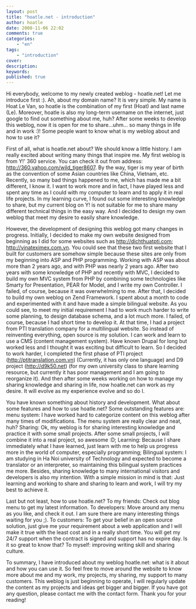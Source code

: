 ```yaml
---
layout: post
title: "hoatle.net - introduction"
author: hoatle
date: 2008-11-06 22:02
comments: true
categories:
    - "en"
tags:
    - "introduction"
cover:
description:
keywords:
published: true
---
```


Hi everybody, welcome to my newly created weblog - hoatle.net! Let me introduce first :). Ah, about my domain name? It is very simple. My name is Hoat Le Van, so hoatle is the combination of my first (Hoat) and last name (Le). Moreover, hoatle is also my long-term username on the internet, just google to find out something about me, huh? After some weeks to develop this weblog, now it is open for me to share...uhm... so many things in life and in work :)! Some people want to know what is my weblog about and how to use it?

<!-- more -->

First of all, what is hoatle.net about? We should know a little history. I am really excited about writing many things that inspire me. My first weblog is from Y!' 360 service. You can check it out from address: http://360.yahoo.com/wild_tiger8607. By the way, tiger is my year of birth as the convention of some Asian countries like China, Vietnam, etc. Recently, so many bad things happened to me, which has made me a bit different, I know it. I want to work more and in fact, I have played less and spent any time as I could with my computer to learn and to apply it in real life projects. In my learning curve, I found out some interesting knowledge to share, but my current blog on Y! is not suitable for me to share many different technical things in the easy way. And I decided to design my own weblog that meet my desire to easily share knowledge.

However, the development of designing this weblog got many changes in progress. Initially, I decided to make my own website designed from beginning as I did for some websites such as http://dichthuatpti.com; http://vinateximex.com.vn. You could see that these two first website that I built for customers are somehow simple because these sites are only from my beginning into ASP and PHP programming. Working with ASP was about more than 2 years ago, and with PHP was nearly 2 years ago. After two years with some knowledge of PHP and recently with MVC, I decided to build my own MVC system from PHP by combining some technologies like Smarty for Presentation, PEAR for Model, and I write my own Controller. I failed, of course, because it was overwhelming to me. After that, I decided to build my own weblog on Zend Framework. I spent about a month to code and experimented with it and have made a simple bilingual website. As you could see, to meet my initial requirement I had to work much harder to write some planning, to design database schema, and a lot much more. I failed, of course, because I had short time to develop it. At that time, I had a project from PTI translation company for a multilingual website. So instead of reinventing everything, open source is my solution. I can work and learn to use a CMS (content management system). Have known Drupal for long but worked less and I thought it was exciting but difficult to learn. So I decided to work harder, I completed the first phase of PTI project (http://ptitranslation.com.vn) (Currently, it has only one language) and D9 project (http://d9k50.net) (for my own university class to share learning resource, but currently it has poor management and I am going to reorganize it). And then after some weeks working on how to manage my sharing knowledge and sharing in life, now hoatle.net can work as my desire. It will evolve as my experience evolve and so do I.

You have known something about history and development. What about some features and how to use hoatle.net? Some outstanding features are: menu system: I have worked hard to categorize content on this weblog after many times of modifications. The menu system are really clear and neat, huh? Sharing: Ok, my weblog is for sharing interesting knowledge and practice it with some small projects. After some small projects, I will combine it into a real project, so awesome :D; Learning: Because I share immediately what I have learned, just learn with me to help us progress more in the world of computer, especially programming; Bilingual system: I am studying in Ha Noi university of Technology and expected to become a translator or an interpreter, so maintaining this bilingual system practices me more. Besides, sharing knowledge to many international visitors and developers is also my intention. With a simple mission in mind is that: Just learning and working to share and sharing to learn and work, I will try my best to achieve it.

Last but not least, how to use hoatle.net? To my friends: Check out blog menu to get my latest information. To developers: Move around any menu as you like, and check it out. I am sure there are many interesting things waiting for you ;). To customers: To get your belief in an open source solution, just give me your requirement about a web application and I will make it true with the least cost and in a really short time. You will get my 24/7 support when the contract is signed and support has no expire day. Is it so great to know that? To myself: improving writing skill and sharing culture.

To summary, I have introduced about my weblog hoatle.net: what is it about and how you can use it. So feel free to move around the website to know more about me and my work, my projects, my sharing, my support to many customers. This weblog is just beginning to operate, I will regularly update the content as my projects and ideas get bigger and bigger. If you have got any question, please contact me with the contact form. Thank you for your reading!